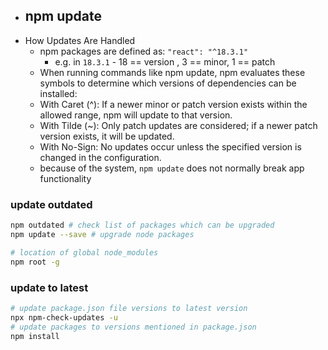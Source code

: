 - ## npm update
- How Updates Are Handled
	- npm packages are defined as: `"react": "^18.3.1"`
		- e.g. in `18.3.1` - 18 == version , 3 == minor, 1 == patch
	- When running commands like npm update, npm evaluates these symbols to determine which versions of dependencies can be installed:
	- With Caret (^): If a newer minor or patch version exists within the allowed range, npm will update to that version.
	- With Tilde (~): Only patch updates are considered; if a newer patch version exists, it will be updated.
	- With No-Sign: No updates occur unless the specified version is changed in the configuration.
	- because of the system, `npm update` does not normally break app functionality

### update outdated
```bash
npm outdated # check list of packages which can be upgraded
npm update --save # upgrade node packages

# location of global node_modules
npm root -g
```

### update to latest
```bash
# update package.json file versions to latest version
npx npm-check-updates -u
# update packages to versions mentioned in package.json
npm install
```
